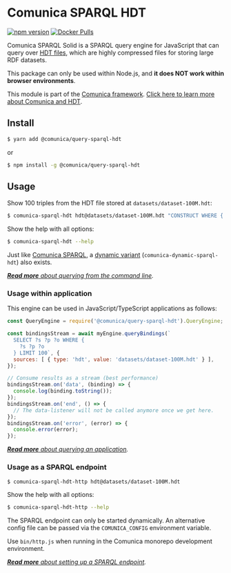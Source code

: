 # Comunica SPARQL HDT

[![npm version](https://badge.fury.io/js/%40comunica%2Fquery-sparql-hdt.svg)](https://www.npmjs.com/package/@comunica/query-sparql-hdt)
[![Docker Pulls](https://img.shields.io/docker/pulls/comunica/query-sparql-hdt.svg)](https://hub.docker.com/r/comunica/query-sparql-hdt/)

Comunica SPARQL Solid is a SPARQL query engine for JavaScript that can query over [HDT files](https://www.rdfhdt.org/), which are highly compressed files for storing large RDF datasets.

This package can only be used within Node.js, and **it does NOT work within browser environments**.

This module is part of the [Comunica framework](https://comunica.dev/).
[Click here to learn more about Comunica and HDT](https://comunica.dev/docs/query/advanced/hdt/).

## Install

```bash
$ yarn add @comunica/query-sparql-hdt
```

or

```bash
$ npm install -g @comunica/query-sparql-hdt
```

## Usage

Show 100 triples from the HDT file stored at `datasets/dataset-100M.hdt`:

```bash
$ comunica-sparql-hdt hdt@datasets/dataset-100M.hdt "CONSTRUCT WHERE { ?s ?p ?o } LIMIT 100"
```

Show the help with all options:

```bash
$ comunica-sparql-hdt --help
```

Just like [Comunica SPARQL](https://github.com/comunica/comunica/tree/master/packages/query-sparql),
a [dynamic variant](https://github.com/comunica/comunica/tree/master/packages/query-sparql#usage-from-the-command-line) (`comunica-dynamic-sparql-hdt`) also exists.

_[**Read more** about querying from the command line](https://comunica.dev/docs/query/getting_started/query_cli/)._

### Usage within application

This engine can be used in JavaScript/TypeScript applications as follows:

```javascript
const QueryEngine = require('@comunica/query-sparql-hdt').QueryEngine;

const bindingsStream = await myEngine.queryBindings(`
  SELECT ?s ?p ?o WHERE {
    ?s ?p ?o
  } LIMIT 100`, {
  sources: [ { type: 'hdt', value: 'datasets/dataset-100M.hdt' } ],
});

// Consume results as a stream (best performance)
bindingsStream.on('data', (binding) => {
  console.log(binding.toString());
});
bindingsStream.on('end', () => {
  // The data-listener will not be called anymore once we get here.
});
bindingsStream.on('error', (error) => {
  console.error(error);
});
```

_[**Read more** about querying an application](https://comunica.dev/docs/query/getting_started/query_app/)._

### Usage as a SPARQL endpoint

```bash
$ comunica-sparql-hdt-http hdt@datasets/dataset-100M.hdt
```

Show the help with all options:

```bash
$ comunica-sparql-hdt-http --help
```

The SPARQL endpoint can only be started dynamically.
An alternative config file can be passed via the `COMUNICA_CONFIG` environment variable.

Use `bin/http.js` when running in the Comunica monorepo development environment.

_[**Read more** about setting up a SPARQL endpoint](https://comunica.dev/docs/query/getting_started/setup_endpoint/)._
